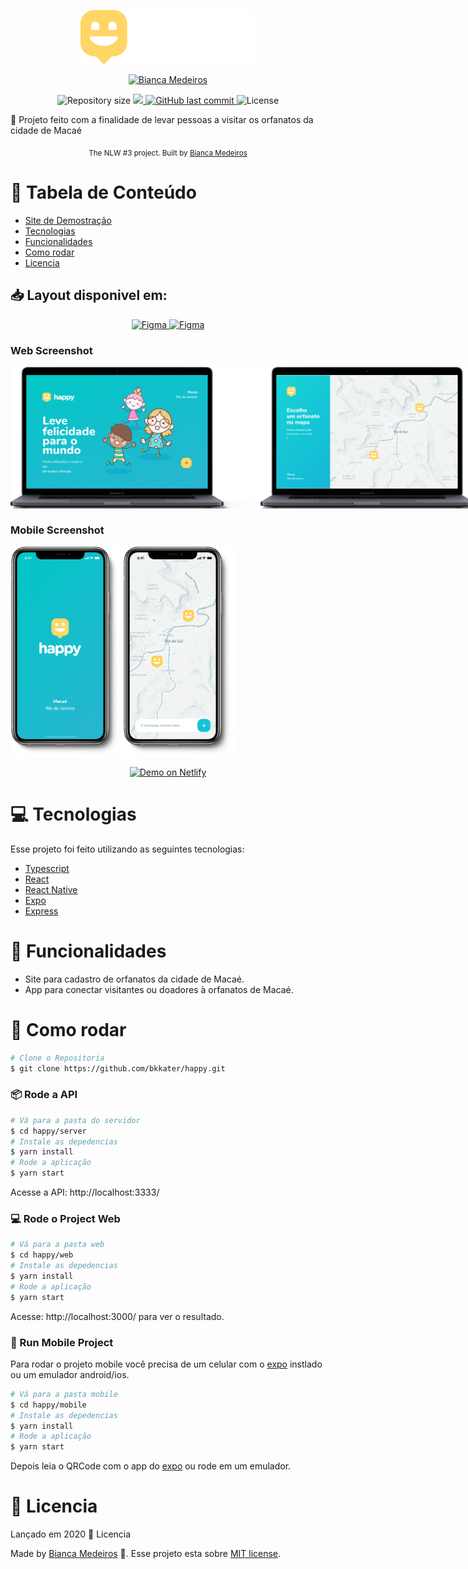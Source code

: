 <p align="center">
   <img src="./web/src/assets/logo.svg" alt="Happy" width="280"/>
</p>

<p align='center'>
  <a href="https://www.linkedin.com/in/bkkater/" align="center">
      <img alt="Bianca Medeiros" src="https://img.shields.io/badge/-BiancaMedeiros-29B6D1?style=for-the-badge&logo=Linkedin&logoColor=white" />
  </a>

</p>

<p align="center">	
  
  <img alt="Repository size" src="https://img.shields.io/github/repo-size/bkkater/happy?color=774DD6&style=for-the-badge">

  <a aria-label="Completed" href="https://nextlevelweek.com/episodios/omnistack/edicao/3">
    <img src="https://img.shields.io/badge/Happy-NLW 3.0-8257E5?logo=data:image/png;base64,iVBORw0KGgoAAAANSUhEUgAAABAAAAAQCAMAAAAoLQ9TAAAALVBMVEVHcExxWsF0XMJzXMJxWcFsUsD///9jRrzY0u6Xh9Gsn9n39fyMecy0qd2bjNJWBT0WAAAABHRSTlMA2Do606wF2QAAAGlJREFUGJVdj1cWwCAIBLEsRU3uf9xobDH8+GZwUYi8i6ucJwrxKE+7D0G9Q4vlYqtmCSjndr4CgCgzlyFgfKfKCVO0LrPKjmiqMxGXkJwNnXskqWG+1oSM+BSwD8f29YLNjvx/OQrn+g99oQSoNmt3PgAAAABJRU5ErkJggg==&style=for-the-badge"></img>
  </a>
  <a href="https://github.com/bkkater/happy/commits/master">
    <img alt="GitHub last commit" src="https://img.shields.io/github/last-commit/bkkater/happy?color=774DD6&style=for-the-badge">
  </a> 
  <img alt="License" src="https://img.shields.io/badge/license-MIT-8257E5?style=for-the-badge">
</p>

:rocket: Projeto feito com a finalidade de levar pessoas a visitar os orfanatos da cidade de Macaé 

<div align="center">
  <sub>The NLW #3 project. Built by
    <a href="https://github.com/bkkater">Bianca Medeiros</a>
  </sub>
</div>

# :pushpin: Tabela de Conteúdo

* [Site de Demostração](#eyes-site-de-demostração) 
* [Tecnologias](#computer-tecnologias)
* [Funcionalidades](#rocket-funcionalidades)
* [Como rodar](#construction_worker-como-rodar)
* [Licencia](#closed_book-licencia)

## 📥 Layout disponivel em:  
<p align="center">
    <a title=".fig Web" href="https://www.figma.com/file/mDEbnoojksG4w8sOxmudh3/Happy-Web/duplicate">
        <img alt="Figma" src="https://img.shields.io/badge/Happy Web-black?style=flat-square&logo=figma&logoColor=red" width="200px" />
    </a>
    <a title=".fig Mobile" href="https://www.figma.com/file/X27FfVxAgy9f5IFa7ONlph/Happy-Mobile/duplicate">
        <img alt="Figma" src="https://img.shields.io/badge/Happy Mobile-black?style=flat-square&logo=figma&logoColor=red" width="215px"/>
    </a>
</p>

### Web Screenshot
<div style="display: flex; flex-direction: 'row'; align-items: 'center';">
   <img src="./.github/mockup-mac.png" width="400px">
   <img src="./.github/alt-mockup-mac.png" width="400px">
</div>

### Mobile Screenshot
<div style="display: flex; flex-direction: 'row';">
   <img src="./.github/mockup-iphone.png" width="180">
   <img src="./.github/alt-mockup-iphone.png" width="180">
</div>

<p align="center">
  <a href="https://app.netlify.com/" target="_blank">
    <img alt="Demo on Netlify" src="https://res.cloudinary.com/lukemorales/image/upload/v1599785319/readme_logos/demo_on_netlify_umjmch.png">
  </a>
</p>

# :computer: Tecnologias
Esse projeto foi feito utilizando as seguintes tecnologias:

* [Typescript](https://www.typescriptlang.org/)      
* [React](https://reactjs.org/)      
* [React Native](https://reactnative.dev/) 
* [Expo](https://expo.io/)       
* [Express](https://expressjs.com/) 

# :rocket: Funcionalidades

* Site para cadastro de orfanatos da cidade de Macaé.
* App para conectar visitantes ou doadores à orfanatos de Macaé.

# :construction_worker: Como rodar
```bash
# Clone o Repositoria
$ git clone https://github.com/bkkater/happy.git
```
### 📦 Rode a API

```bash
# Vá para a pasta do servidor
$ cd happy/server
# Instale as depedencias
$ yarn install
# Rode a aplicação
$ yarn start
```
Acesse a API: http://localhost:3333/

### 💻 Rode o Project Web

```bash
# Vá para a pasta web
$ cd happy/web
# Instale as depedencias
$ yarn install
# Rode a aplicação
$ yarn start
```
Acesse: http://localhost:3000/ para ver o resultado.

### 📱 Run Mobile Project
Para rodar o projeto mobile você precisa de um celular com o [expo](https://play.google.com/store/apps/details?id=host.exp.exponent) instlado ou um emulador android/ios.

```bash
# Vá para a pasta mobile
$ cd happy/mobile
# Instale as depedencias
$ yarn install
# Rode a aplicação
$ yarn start
```
Depois leia o QRCode com o app do [expo](https://play.google.com/store/apps/details?id=host.exp.exponent) ou rode em um emulador.

# :closed_book: Licencia

Lançado em 2020 :closed_book: Licencia

Made by [Bianca Medeiros](https://github.com/bkkater) 🚀.
Esse projeto esta sobre [MIT license](./LICENSE).
